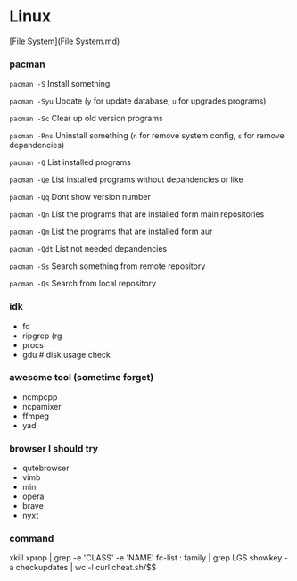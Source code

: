 # Linux

[File System](File System.md)


### pacman
`pacman -S`
Install something

`pacman -Syu`
Update
(`y` for update database, `u` for upgrades programs)

`pacman -Sc`
Clear up old version programs

`pacman -Rns`
Uninstall something
(`n` for remove system config, `s` for remove depandencies)

`pacman -Q`
List installed programs

`pacman -Qe`
List installed programs without depandencies or like

`pacman -Qq`
Dont show version number

`pacman -Qn`
List the programs that are installed form main repositories

`pacman -Qm`
List the programs that are installed form aur

`pacman -Qdt`
List not needed depandencies

`pacman -Ss`
Search something from remote repository

`pacman -Qs`
Search from local repository



### idk

* fd
* ripgrep (rg
* procs
* gdu # disk usage check


### awesome tool (sometime forget)

* ncmpcpp
* ncpamixer
* ffmpeg
* yad



### browser I should try

* qutebrowser
* vimb
* min
* opera
* brave
* nyxt


### command

xkill
xprop | grep -e 'CLASS' -e 'NAME'
fc-list : family | grep LGS
showkey -a
checkupdates | wc -l
curl cheat.sh/$$

